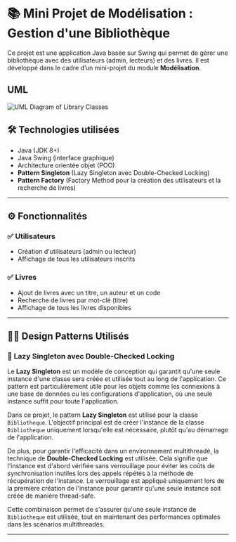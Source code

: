 # 📚 Mini Projet de Modélisation : Gestion d'une Bibliothèque

Ce projet est une application Java basée sur Swing qui permet de gérer une bibliothèque avec des utilisateurs (admin, lecteurs) et des livres. Il est développé dans le cadre d’un mini-projet du module **Modélisation**.

##  UML

![UML Diagram of Library Classes](../diagramm%20de%20class.jpg)


## 🛠️ Technologies utilisées

- Java (JDK 8+)
- Java Swing (interface graphique)
- Architecture orientée objet (POO)
- **Pattern Singleton** (Lazy Singleton avec Double-Checked Locking)
- **Pattern Factory** (Factory Method pour la création des utilisateurs et la recherche de livres)

---

## ⚙️ Fonctionnalités

### ✅ Utilisateurs
- Création d'utilisateurs (admin ou lecteur)
- Affichage de tous les utilisateurs inscrits

### ✅ Livres
- Ajout de livres avec un titre, un auteur et un code
- Recherche de livres par mot-clé (titre)
- Affichage de tous les livres disponibles

---

## 🧑‍💻 Design Patterns Utilisés

### 🔹 **Lazy Singleton avec Double-Checked Locking**

Le **Lazy Singleton** est un modèle de conception qui garantit qu'une seule instance d'une classe sera créée et utilisée tout au long de l'application. Ce pattern est particulièrement utile pour les objets comme les connexions à une base de données ou les configurations d'application, où une seule instance suffit pour toute l'application.

Dans ce projet, le pattern **Lazy Singleton** est utilisé pour la classe `Bibliotheque`. L'objectif principal est de créer l'instance de la classe `Bibliotheque` uniquement lorsqu'elle est nécessaire, plutôt qu'au démarrage de l'application.

De plus, pour garantir l'efficacité dans un environnement multithreadé, la technique de **Double-Checked Locking** est utilisée. Cela signifie que l'instance est d'abord vérifiée sans verrouillage pour éviter les coûts de synchronisation inutiles lors des appels répétés à la méthode de récupération de l'instance. Le verrouillage est appliqué uniquement lors de la première création de l'instance pour garantir qu'une seule instance soit créée de manière thread-safe.

Cette combinaison permet de s'assurer qu'une seule instance de `Bibliotheque` est utilisée, tout en maintenant des performances optimales dans les scénarios multithreadés.

---
